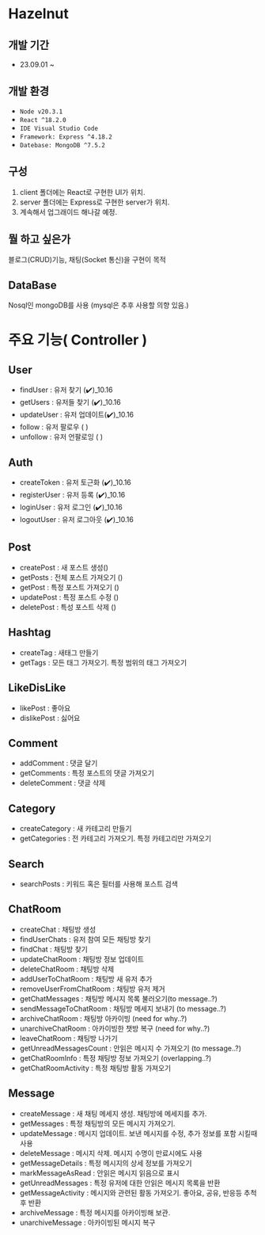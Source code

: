 # Hazelnut

## 개발 기간

- 23.09.01 ~

## 개발 환경

- `Node v20.3.1`
- `React ^18.2.0`
- `IDE Visual Studio Code`
- `Framework: Express ^4.18.2`
- `Datebase: MongoDB ^7.5.2`

## 구성

1. client 폴더에는 React로 구현한 UI가 위치.
2. server 폴더에는 Express로 구현한 server가 위치.
3. 계속해서 업그래이드 해나갈 예정.

## 뭘 하고 싶은가

블로그(CRUD)기능, 채팅(Socket 통신)을 구현이 목적

## DataBase

Nosql인 mongoDB를 사용
(mysql은 추후 사용할 의향 있음.)

# 주요 기능( Controller )

## User

- findUser : 유저 찾기 (✔️)\_10.16
- getUsers : 유저들 찾기 (✔️)\_10.16
- updateUser : 유저 업데이트(✔️)\_10.16
- follow : 유저 팔로우 ( )
- unfollow : 유저 언팔로잉 ( )

## Auth

- createToken : 유저 토근화 (✔️)\_10.16
- registerUser : 유저 등록 (✔️)\_10.16
- loginUser : 유저 로그인 (✔️)\_10.16
- logoutUser : 유저 로그아웃 (✔️)\_10.16

## Post

- createPost : 새 포스트 생성()
- getPosts : 전체 포스트 가져오기 ()
- getPost : 특정 포스트 가져오기 ()
- updatePost : 특정 포스트 수정 ()
- deletePost : 특성 포스트 삭제 ()

## Hashtag

- createTag : 새태그 만들기
- getTags : 모든 태그 가져오기. 특정 범위의 태그 가져오기

## LikeDisLike

- likePost : 좋아요
- dislikePost : 싫어요

## Comment

- addComment : 댓글 달기
- getComments : 특정 포스트의 댓글 가져오기
- deleteComment : 댓글 삭제

## Category

- createCategory : 새 카테고리 만들기
- getCategories : 전 카테고리 가져오기. 특정 카테고리만 가져오기

## Search

- searchPosts : 키워드 혹은 필터를 사용해 포스트 검색

## ChatRoom

- createChat : 채팅방 생성
- findUserChats : 유저 참여 모든 채팅방 찾기
- findChat : 채팅방 찾기
- updateChatRoom : 채팅방 정보 업데이트
- deleteChatRoom : 채팅방 삭제
- addUserToChatRoom : 채팅방 새 유저 추가
- removeUserFromChatRoom : 채팅방 유저 제거
- getChatMessages : 채팅방 메시지 목록 불러오기(to message..?)
- sendMessageToChatRoom : 채팅방 메세지 보내기 (to message..?)
- archiveChatRoom : 채팅방 아카이빙 (need for why..?)
- unarchiveChatRoom : 아카이빙한 챗방 복구 (need for why..?)
- leaveChatRoom : 채팅방 나가기
- getUnreadMessagesCount : 안읽은 메시지 수 가져오기 (to message..?)
- getChatRoomInfo : 특정 채팅방 정보 가져오기 (overlapping..?)
- getChatRoomActivity : 특정 채팅방 활동 가져오기

## Message

- createMessage : 새 채팅 메세지 생성. 채팅방에 메세지를 추가.
- getMessages : 특정 채팅방의 모든 메시지 가져오기.
- updateMessage : 메시지 업데이트. 보낸 메시지를 수정, 추가 정보를 포함 시킬때 사용
- deleteMessage : 메시지 삭제. 메시지 수명이 만료시에도 사용
- getMessageDetails : 특정 메시지의 상세 정보를 가져오기
- markMessageAsRead : 안읽은 메시지 읽음으로 표시
- getUnreadMessages : 특정 유저에 대한 안읽은 메시지 목록을 반환
- getMessageActivity : 메시지와 관련된 활동 가져오기. 좋아요, 공유, 반응등 추척 후 반환
- archiveMessage : 특정 메시지를 아카이빙해 보관.
- unarchiveMessage : 아카이빙된 메시지 복구
